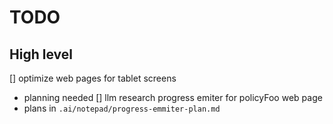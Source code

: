 # TODO
## High level
[] optimize web pages for tablet screens 
  - planning needed
[] llm research progress emiter for policyFoo web page
  - plans in `.ai/notepad/progress-emmiter-plan.md`
